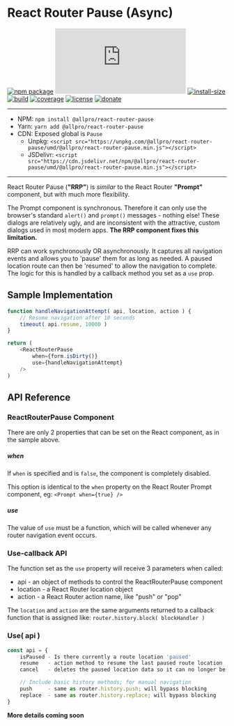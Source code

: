 # React Router Pause (Async)

[![npm package][npm-badge]][npm]
[![gzip-size][gzip-size-badge]][gzip-size]
[![install-size][install-size-badge]][install-size]
[![build][build-badge]][build]
[![coverage][coveralls-badge]][coveralls]
[![license][license-badge]][license]
[![donate][donate-badge]][donate]

---

-   NPM: `npm install @allpro/react-router-pause`
-   Yarn: `yarn add @allpro/react-router-pause`
-   CDN: Exposed global is `Pause`
    -   Unpkg: `<script src="https://unpkg.com/@allpro/react-router-pause/umd/@allpro/react-router-pause.min.js"></script>`
    -   JSDelivr: `<script src="https://cdn.jsdelivr.net/npm/@allpro/react-router-pause/umd/@allpro/react-router-pause.min.js"></script>`

---

React Router Pause (**"RRP"**) is <em>similar</em> to the React Router 
**"Prompt"** component, but with much more flexibility.

The Prompt component is synchronous. Therefore it can only use the
browser's standard `alert()` and `prompt()` messages - nothing else!
These dialogs are relatively ugly, and are inconsistent with the attractive, 
custom dialogs used in most modern apps. 
**The RRP component fixes this limitation.**

RRP can work synchronously OR asynchronously. It captures all navigation 
events and allows you to 'pause' them for as long as needed. A paused 
location route can then be 'resumed' to allow the navigation to complete.
The logic for this is handled by a callback method you set as a `use` prop.

## Sample Implementation

```javascript static
function handleNavigationAttempt( api, location, action ) {
    // Resume navigation after 10 seconds
    timeout( api.resume, 10000 )
}

return (
    <ReactRouterPause 
        when={form.isDirty()}
        use={handleNavigationAttempt}
    />
)
```

## API Reference

### ReactRouterPause Component

There are only 2 properties that can be set on the React component, 
as in the sample above.

##### when

If `when` is specified and is `false`, the component is completely disabled.

This option is identical to the `when` property on the React Router Prompt
component, eg: `<Prompt when={true} />`

##### use

The value of `use` must be a function, which will be called whenever any
router navigation event occurs.

### Use-callback API

The function set as the `use` property will receive 3 parameters when called:
- api - an object of methods to control the ReactRouterPause component
- location - a React Router location object 
- action - a React Router action name, like "push" or "pop"

The `location` and `action` are the same arguments returned to a callback 
function that is assigned like: `router.history.block( blockHandler )`

### Use( api )

```javascript static
const api = {
    isPaused - Is there currently a route location 'paused'
    resume   - action method to resume the last paused route location
    cancel   - deletes the paused location data so it can no longer be resumed

    // Include basic history methods; for manual navigation
    push     - same as router.history.push; will bypass blocking
    replace  - same as router.history.replace; will bypass blocking
}

```

**More details coming soon**


[gzip-size-badge]: http://img.badgesize.io/https://cdn.jsdelivr.net/npm/@allpro/react-router-pause/umd/@allpro/react-router-pause.min.js?compression=gzip
[gzip-size]: http://img.badgesize.io/https://cdn.jsdelivr.net/npm/@allpro/react-router-pause/umd/@allpro/react-router-pause.min.js

[install-size-badge]: https://packagephobia.now.sh/badge?p=@allpro/react-router-pause
[install-size]: https://packagephobia.now.sh/result?p=@allpro/react-router-pause

[npm-badge]: http://img.shields.io/npm/v/@allpro/react-router-pause.svg?style=flat-round
[npm]: https://www.npmjs.com/package/@allpro/react-router-pause

[build-badge]: https://travis-ci.org/allpro/react-router-pause.svg?branch=master
[build]: https://travis-ci.org/allpro/react-router-pause

[coveralls-badge]: https://coveralls.io/repos/github/allpro/react-router-pause/badge.svg?branch=master
[coveralls]: https://coveralls.io/github/allpro/react-router-pause?branch=master

[license-badge]: https://badgen.now.sh/badge/license/MIT/blue
[license]: https://github.com/allpro/form-manager/blob/master/LICENSE

[donate-badge]: https://img.shields.io/badge/Donate-PayPal-green.svg?style=flat-round
[donate]: https://paypal.me/KevinDalman
